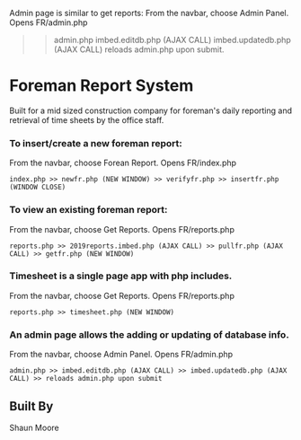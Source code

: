 Admin page is similar to get reports:
From the navbar, choose Admin Panel. Opens FR/admin.php
>> admin.php
>> imbed.editdb.php (AJAX CALL)
>> imbed.updatedb.php (AJAX CALL)
>> reloads admin.php upon submit.


# Foreman Report System
Built for a mid sized construction company for foreman's daily reporting and retrieval of time sheets by the office staff.

### To insert/create a new foreman report:
From the navbar, choose Forean Report. Opens FR/index.php
```
index.php >> newfr.php (NEW WINDOW) >> verifyfr.php >> insertfr.php (WINDOW CLOSE)
```

### To view an existing foreman report:
From the navbar, choose Get Reports. Opens FR/reports.php
```
reports.php >> 2019reports.imbed.php (AJAX CALL) >> pullfr.php (AJAX CALL) >> getfr.php (NEW WINDOW)
```

### Timesheet is a single page app with php includes.
From the navbar, choose Get Reports. Opens FR/reports.php
```
reports.php >> timesheet.php (NEW WINDOW)
```

### An admin page allows the adding or updating of database info.
From the navbar, choose Admin Panel. Opens FR/admin.php
```
admin.php >> imbed.editdb.php (AJAX CALL) >> imbed.updatedb.php (AJAX CALL) >> reloads admin.php upon submit
```


## Built By
Shaun Moore